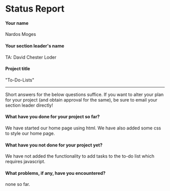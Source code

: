 # Status Report

#### Your name

Nardos Moges

#### Your section leader's name

TA: David Chester Loder

#### Project title

"To-Do-Lists"

***

Short answers for the below questions suffice. If you want to alter your plan for your project (and obtain approval for the same), be sure to email your section leader directly!

#### What have you done for your project so far?

We have started our home page using html. We have also added some css to style our home page. 

#### What have you not done for your project yet?

We have not added the functionality to add tasks to the to-do list which requires javascript. 

#### What problems, if any, have you encountered?

none so far. 
